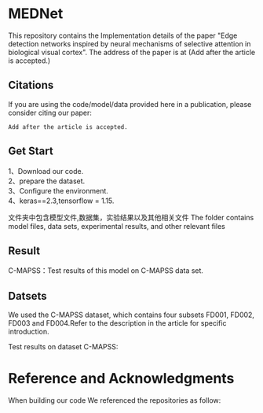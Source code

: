 # MEDNet

This repository contains the Implementation details of the paper "Edge detection networks inspired by neural mechanisms of selective attention in biological visual cortex".
The address of the paper is at (Add after the article is accepted.)

## Citations
If you are using the code/model/data provided here in a publication, please consider citing our paper:
```
Add after the article is accepted.
```
## Get Start
1、Download our code.<br/>
2、prepare the dataset.<br/>
3、Configure the environment.<br/>
4、keras==2.3,tensorflow = 1.15.<br/>


文件夹中包含模型文件,数据集，实验结果以及其他相关文件
The folder contains model files, data sets, experimental results, and other relevant files


## Result
C-MAPSS：Test results of this model on C-MAPSS data set.<br/>


## Datsets
We used the C-MAPSS dataset, which contains four subsets FD001, FD002, FD003 and FD004.Refer to the description in the article for specific introduction.

Test results on dataset C-MAPSS:


</center>

# Reference and Acknowledgments
When building our code We referenced the repositories as follow:<br/>
